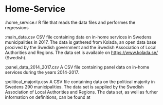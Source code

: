 # Home-Service

:home_service.r
R file that reads the data files and performes the regressions

:main_data.csv
CSV file containing data on in-home services in Swedens municipalities in 2017. The data is gathered from Kolada, an open data base procived by the Swedish government and the Swedish Association of Local Authorities and Regions. The data set is available on https://www.kolada.se/ (Swedish).

:panel_data_2014_2017.csv
A CSV file containing panel data on in-home services during the years 2014-2017.


:political_majority.csv
A CSV file containing data on the political majority in Swedens 290 municipalities. The data set is supplied by the Swedish Association of Local Authorities and Regions. The data set, as well as furher information on definitions, can be found at 


